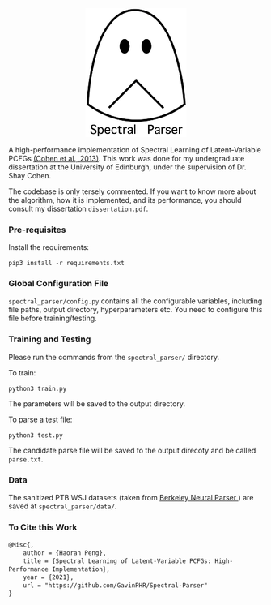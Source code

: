 <p align="center">
  <img width="200" src="logo.png">
</p>

A high-performance implementation of Spectral Learning of Latent-Variable PCFGs [(Cohen et al., 2013)](https://www.aclweb.org/anthology/N13-1015/). This work was done for my undergraduate dissertation at the University of Edinburgh, under the supervision of Dr. Shay Cohen.

The codebase is only tersely commented. If you want to know more about the algorithm, how it is implemented, and its performance, you should consult my dissertation `dissertation.pdf`. 

### Pre-requisites

Install the requirements:
```
pip3 install -r requirements.txt
```

### Global Configuration File

`spectral_parser/config.py` contains all the configurable variables, including file paths, output directory, hyperparameters etc. You need to configure this file before training/testing.

### Training and Testing

Please run the commands from the `spectral_parser/` directory.

To train:
```
python3 train.py
```
The parameters will be saved to the output directory.

To parse a test file:
```
python3 test.py
```
The candidate parse file will be saved to the output direcoty and be called `parse.txt`.

### Data

The sanitized PTB WSJ datasets (taken from [Berkeley Neural Parser
](https://github.com/nikitakit/self-attentive-parser/tree/master/data)) are saved at `spectral_parser/data/`.

### To Cite this Work

```
@Misc{,
    author = {Haoran Peng},
    title = {Spectral Learning of Latent-Variable PCFGs: High-Performance Implementation},
    year = {2021},
    url = "https://github.com/GavinPHR/Spectral-Parser"
}
```
